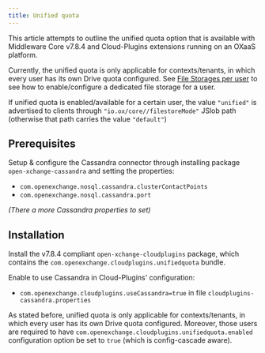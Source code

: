 ```yaml
---
title: Unified quota
---
```


This article attempts to outline the unified quota option that is available with Middleware Core v7.8.4 and Cloud-Plugins extensions running on an OXaaS platform.

Currently, the unified quota is only applicable for contexts/tenants, in which every user has its own Drive quota configured. See [File Storages per user](https://oxpedia.org/wiki/index.php?title=AppSuite:File_Storages_per_User) to see how to enable/configure a dedicated file storage for a user.

If unified quota is enabled/available for a certain user, the value ``"unified"`` is advertised to clients through ``"io.ox/core//filestoreMode"`` JSlob path (otherwise that path carries the value ``"default"``)

## Prerequisites

Setup & configure the Cassandra connector through installing package `open-xchange-cassandra` and setting the properties:

 - `com.openexchange.nosql.cassandra.clusterContactPoints`
 - `com.openexchange.nosql.cassandra.port`

*(There a more Cassandra properties to set)*

## Installation

Install the v7.8.4 compliant `open-xchange-cloudplugins` package, which contains the `com.openexchange.cloudplugins.unifiedquota` bundle.

Enable to use Cassandra in Cloud-Plugins' configuration:

 - `com.openexchange.cloudplugins.useCassandra=true` in file `cloudplugins-cassandra.properties`

As stated before, unified quota is only applicable for contexts/tenants, in which every user has its own Drive quota configured. Moreover, those users are required to have `com.openexchange.cloudplugins.unifiedquota.enabled` configuration option be set to `true` (which is config-cascade aware).


